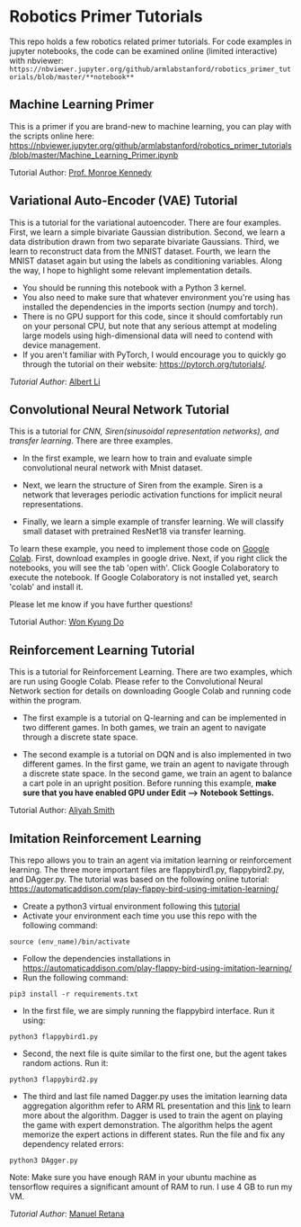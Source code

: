 # Robotics Primer Tutorials
This repo holds a few robotics related primer tutorials. For code examples in jupyter notebooks, the code can be examined online (limited interactive) with nbviewer: 
`https://nbviewer.jupyter.org/github/armlabstanford/robotics_primer_tutorials/blob/master/**notebook**`

## Machine Learning Primer
This is a primer if you are brand-new to machine learning, you can play with the scripts online here:
https://nbviewer.jupyter.org/github/armlabstanford/robotics_primer_tutorials/blob/master/Machine_Learning_Primer.ipynb

Tutorial Author: [Prof. Monroe Kennedy](https://github.com/orgs/armlabstanford/people/mdkennedy3)

## Variational Auto-Encoder (VAE) Tutorial
This is a tutorial for the variational autoencoder. There are four examples. First, we learn a simple bivariate Gaussian distribution. Second, we learn a data distribution drawn from two separate bivariate Gaussians. Third, we learn to reconstruct data from the MNIST dataset. Fourth, we learn the MNIST dataset again but using the labels as conditioning variables. Along the way, I hope to highlight some relevant implementation details.
- You should be running this notebook with a Python 3 kernel. 
- You also need to make sure that whatever environment you're using has installed the dependencies in the imports section (numpy and torch). 
- There is no GPU support for this code, since it should comfortably run on your personal CPU, but note that any serious attempt at modeling large models using high-dimensional data will need to contend with device management.
- If you aren't familiar with PyTorch, I would encourage you to quickly go through the tutorial on their website: https://pytorch.org/tutorials/.

*Tutorial Author*: [Albert Li](https://github.com/orgs/armlabstanford/people/alberthli)

## Convolutional Neural Network Tutorial

This is a tutorial for *CNN, Siren(sinusoidal representation networks), and transfer learning*. There are three examples. 

* In the first example, we learn how to train and evaluate simple convolutional neural network with Mnist dataset. 

* Next, we learn the structure of Siren from the example. Siren is a network that leverages periodic activation functions for implicit neural representations. 

* Finally, we learn a simple example of transfer learning. We will classify small dataset with pretrained ResNet18 via transfer learning. 

To learn these example, you need to implement those code on [Google Colab](https://colab.research.google.com/github/tensorflow/examples/blob/master/courses/udacity_intro_to_tensorflow_for_deep_learning/l01c01_introduction_to_colab_and_python.ipynb). First, download examples in google drive. Next, if you right click the notebooks, you will see the tab 'open with'. Click Google Colaboratory to execute the notebook. If Google Colaboratory is not installed yet, search 'colab' and install it. 

Please let me know if you have further questions!

Tutorial Author: [Won Kyung Do](https://github.com/orgs/armlabstanford/people/?query=wonkyung+do)

## Reinforcement Learning Tutorial 
This is a tutorial for Reinforcement Learning. There are two examples, which are run using Google Colab. Please refer to the Convolutional Neural Network section for details on downloading Google Colab and running code within the program.

* The first example is a tutorial on Q-learning and can be implemented in two different games. In both games, we train an agent to navigate through a discrete state space.

* The second example is a tutorial on DQN and is also implemented in two different games. In the first game, we train an agent to navigate through a discrete state space. In the second game, we train an agent to balance a cart pole in an upright position. Before running this example, **make sure that you have enabled GPU under Edit --> Notebook Settings.**

Tutorial Author: [Aliyah Smith](https://github.com/orgs/armlabstanford/people/aliyah-smith)

## Imitation Reinforcement Learning
This repo allows you to train an agent via imitation learning or reinforcement learning. The three more important files are flappybird1.py, flappybird2.py, and  DAgger.py. The tutorial was based on the following online tutorial: https://automaticaddison.com/play-flappy-bird-using-imitation-learning/ 

- Create a python3 virtual environment following this [tutorial](https://docs.python.org/3/tutorial/venv.html)
- Activate your environment each time you use this repo with the following command:
 ```
source (env_name)/bin/activate
 ```
- Follow the dependencies installations in https://automaticaddison.com/play-flappy-bird-using-imitation-learning/
- Run the following command: 
 ```
pip3 install -r requirements.txt 
 ```
- In the first file, we are simply running the flappybird interface. Run it using:
 ```
python3 flappybird1.py
 ```
- Second, the next file is quite similar to the first one, but the agent takes random actions. Run it:
 ```
python3 flappybird2.py 
 ```
- The third and last file named Dagger.py uses the imitation learning data aggregation algorithm refer to ARM RL presentation and this [link](https://automaticaddison.com/play-flappy-bird-using-imitation-learning/) to learn more about the algorithm. Dagger is used to train the agent on playing the game with expert demonstration.  The algorithm helps the agent memorize the expert actions in different states. Run the file and fix any dependency related errors:
 ```
python3 DAgger.py 
 ```

Note: Make sure you have enough RAM in your ubuntu machine as tensorflow requires a significant amount of RAM to run. I use 4 GB to run my VM. 

*Tutorial Author*: [Manuel Retana](https://github.com/MRNAS)




